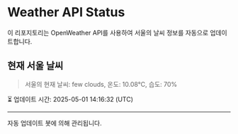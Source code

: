 
# Weather API Status

이 리포지토리는 OpenWeather API를 사용하여 서울의 날씨 정보를 자동으로 업데이트합니다.

## 현재 서울 날씨
> 서울의 현재 날씨: few clouds, 온도: 10.08°C, 습도: 70%

⏳ 업데이트 시간: 2025-05-01 14:16:32 (UTC)

---
자동 업데이트 봇에 의해 관리됩니다.

